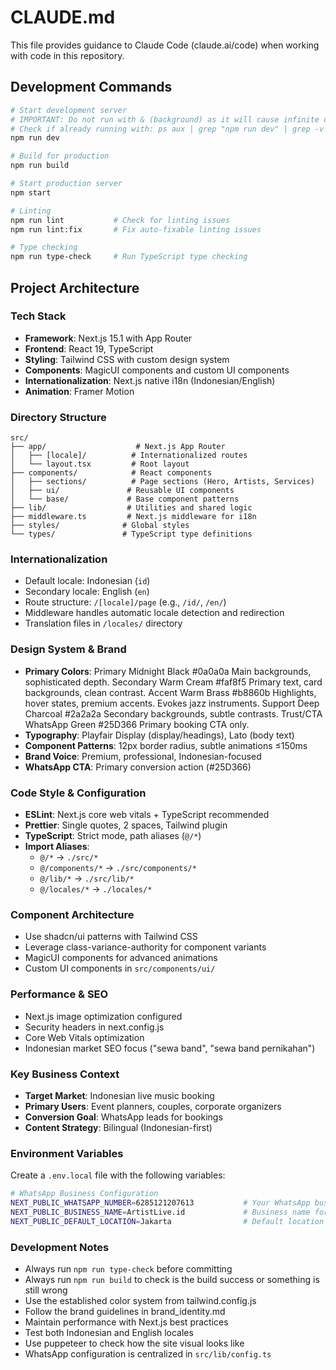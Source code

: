 # CLAUDE.md

This file provides guidance to Claude Code (claude.ai/code) when working with code in this repository.

## Development Commands

```bash
# Start development server
# IMPORTANT: Do not run with & (background) as it will cause infinite output loops
# Check if already running with: ps aux | grep "npm run dev" | grep -v grep
npm run dev

# Build for production
npm run build

# Start production server
npm start

# Linting
npm run lint           # Check for linting issues
npm run lint:fix       # Fix auto-fixable linting issues

# Type checking
npm run type-check     # Run TypeScript type checking
```

## Project Architecture

### Tech Stack
- **Framework**: Next.js 15.1 with App Router
- **Frontend**: React 19, TypeScript
- **Styling**: Tailwind CSS with custom design system
- **Components**: MagicUI components and custom UI components
- **Internationalization**: Next.js native i18n (Indonesian/English)
- **Animation**: Framer Motion

### Directory Structure
```
src/
├── app/                    # Next.js App Router
│   ├── [locale]/          # Internationalized routes
│   └── layout.tsx         # Root layout
├── components/            # React components
│   ├── sections/          # Page sections (Hero, Artists, Services)
│   ├── ui/               # Reusable UI components
│   └── base/             # Base component patterns
├── lib/                  # Utilities and shared logic
├── middleware.ts         # Next.js middleware for i18n
├── styles/              # Global styles
└── types/               # TypeScript type definitions
```

### Internationalization
- Default locale: Indonesian (`id`)
- Secondary locale: English (`en`)
- Route structure: `/[locale]/page` (e.g., `/id/`, `/en/`)
- Middleware handles automatic locale detection and redirection
- Translation files in `/locales/` directory

### Design System & Brand
- **Primary Colors**: 
  Primary	Midnight Black	#0a0a0a	Main backgrounds, sophisticated depth.
  Secondary	Warm Cream	#faf8f5	Primary text, card backgrounds, clean contrast.
  Accent	Warm Brass	#b8860b	Highlights, hover states, premium accents. Evokes jazz instruments.
  Support	Deep Charcoal	#2a2a2a	Secondary backgrounds, subtle contrasts.
  Trust/CTA	WhatsApp Green	#25D366	Primary booking CTA only.
- **Typography**: Playfair Display (display/headings), Lato (body text)
- **Component Patterns**: 12px border radius, subtle animations ≤150ms
- **Brand Voice**: Premium, professional, Indonesian-focused
- **WhatsApp CTA**: Primary conversion action (#25D366)

### Code Style & Configuration
- **ESLint**: Next.js core web vitals + TypeScript recommended
- **Prettier**: Single quotes, 2 spaces, Tailwind plugin
- **TypeScript**: Strict mode, path aliases (`@/*`)
- **Import Aliases**:
  - `@/*` → `./src/*`
  - `@/components/*` → `./src/components/*`
  - `@/lib/*` → `./src/lib/*`
  - `@/locales/*` → `./locales/*`

### Component Architecture
- Use shadcn/ui patterns with Tailwind CSS
- Leverage class-variance-authority for component variants
- MagicUI components for advanced animations
- Custom UI components in `src/components/ui/`

### Performance & SEO
- Next.js image optimization configured
- Security headers in next.config.js
- Core Web Vitals optimization
- Indonesian market SEO focus ("sewa band", "sewa band pernikahan")

### Key Business Context
- **Target Market**: Indonesian live music booking
- **Primary Users**: Event planners, couples, corporate organizers
- **Conversion Goal**: WhatsApp leads for bookings
- **Content Strategy**: Bilingual (Indonesian-first)

### Environment Variables
Create a `.env.local` file with the following variables:
```bash
# WhatsApp Business Configuration
NEXT_PUBLIC_WHATSAPP_NUMBER=6285121207613           # Your WhatsApp business number
NEXT_PUBLIC_BUSINESS_NAME=ArtistLive.id             # Business name for branding
NEXT_PUBLIC_DEFAULT_LOCATION=Jakarta                # Default location for bookings
```

### Development Notes
- Always run `npm run type-check` before committing
- Always run `npm run build` to check is the build success or something is still wrong
- Use the established color system from tailwind.config.js
- Follow the brand guidelines in brand_identity.md
- Maintain performance with Next.js best practices
- Test both Indonesian and English locales
- Use puppeteer to check how the site visual looks like
- WhatsApp configuration is centralized in `src/lib/config.ts`